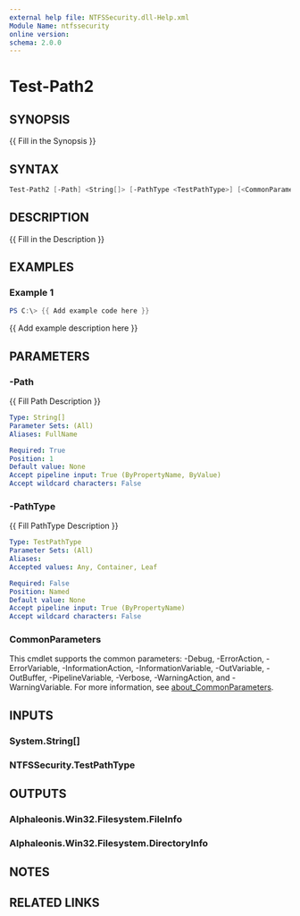 ```yaml
---
external help file: NTFSSecurity.dll-Help.xml
Module Name: ntfssecurity
online version:
schema: 2.0.0
---
```


# Test-Path2

## SYNOPSIS

{{ Fill in the Synopsis }}

## SYNTAX

```PowerShell
Test-Path2 [-Path] <String[]> [-PathType <TestPathType>] [<CommonParameters>]
```

## DESCRIPTION

{{ Fill in the Description }}

## EXAMPLES

### Example 1

```PowerShell
PS C:\> {{ Add example code here }}
```

{{ Add example description here }}

## PARAMETERS

### -Path

{{ Fill Path Description }}

```yaml
Type: String[]
Parameter Sets: (All)
Aliases: FullName

Required: True
Position: 1
Default value: None
Accept pipeline input: True (ByPropertyName, ByValue)
Accept wildcard characters: False
```

### -PathType

{{ Fill PathType Description }}

```yaml
Type: TestPathType
Parameter Sets: (All)
Aliases:
Accepted values: Any, Container, Leaf

Required: False
Position: Named
Default value: None
Accept pipeline input: True (ByPropertyName)
Accept wildcard characters: False
```

### CommonParameters

This cmdlet supports the common parameters: -Debug, -ErrorAction, -ErrorVariable, -InformationAction, -InformationVariable, -OutVariable, -OutBuffer, -PipelineVariable, -Verbose, -WarningAction, and -WarningVariable. For more information, see [about_CommonParameters](http://go.microsoft.com/fwlink/?LinkID=113216).

## INPUTS

### System.String[]

### NTFSSecurity.TestPathType

## OUTPUTS

### Alphaleonis.Win32.Filesystem.FileInfo

### Alphaleonis.Win32.Filesystem.DirectoryInfo

## NOTES

## RELATED LINKS
